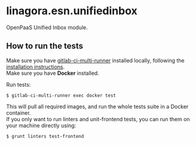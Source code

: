 # linagora.esn.unifiedinbox

OpenPaaS Unified Inbox module.

## How to run the tests

Make sure you have [gitlab-ci-multi-runner](https://gitlab.com/gitlab-org/gitlab-ci-multi-runner) installed locally, following the [installation instructions](https://docs.gitlab.com/runner/install/).  
Make sure you have **Docker** installed.  
  
Run tests:

```
$ gitlab-ci-multi-runner exec docker test
```

This will pull all required images, and run the whole tests suite in a Docker container.  
If you only want to run linters and unit-frontend tests, you can run them on your machine directly using:

```
$ grunt linters test-frontend
```
